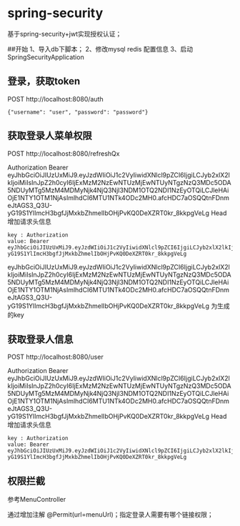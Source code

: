 # spring-security

基于spring-security+jwt实现授权认证；

##开始
1、导入db下脚本；
2、修改mysql redis 配置信息
3、启动 SpringSecurityApplication

## 登录，获取token

POST http://localhost:8080/auth

```
{"username": "user", "password": "password"}
```
## 获取登录人菜单权限

POST http://localhost:8080/refreshQx

Authorization  Bearer eyJhbGciOiJIUzUxMiJ9.eyJzdWIiOiJ1c2VyIiwidXNlcl9pZCI6IjgiLCJyb2xlX2lkIjoiMiIsInJpZ2h0cyI6IjExMzM2NzEwNTUzMjEwNTUyNTgzNzQ3MDc5ODA5NDUyMTg5MzM4MDMyNjk4NjQ3NjI3NDM1OTQ2NDI1NzEyOTQiLCJleHAiOjE1NTY1OTM1NjAsImlhdCI6MTU1NTk4ODc2MH0.afcHDC7aOSQQtnFDnmeJtAGS3_Q3U-yG19S1YlImcH3bgfJjMxkbZhmelIbOHjPvKQ0DeXZRT0kr_8kkpgVeLg
Head 增加请求头信息
```
key : Authorization 
value: Bearer eyJhbGciOiJIUzUxMiJ9.eyJzdWIiOiJ1c2VyIiwidXNlcl9pZCI6IjgiLCJyb2xlX2lkIjoiMiIsInJpZ2h0cyI6IjExMzM2NzEwNTUzMjEwNTUyNTgzNzQ3MDc5ODA5NDUyMTg5MzM4MDMyNjk4NjQ3NjI3NDM1OTQ2NDI1NzEyOTQiLCJleHAiOjE1NTY1OTM1NjAsImlhdCI6MTU1NTk4ODc2MH0.afcHDC7aOSQQtnFDnmeJtAGS3_Q3U-yG19S1YlImcH3bgfJjMxkbZhmelIbOHjPvKQ0DeXZRT0kr_8kkpgVeLg
```

eyJhbGciOiJIUzUxMiJ9.eyJzdWIiOiJ1c2VyIiwidXNlcl9pZCI6IjgiLCJyb2xlX2lkIjoiMiIsInJpZ2h0cyI6IjExMzM2NzEwNTUzMjEwNTUyNTgzNzQ3MDc5ODA5NDUyMTg5MzM4MDMyNjk4NjQ3NjI3NDM1OTQ2NDI1NzEyOTQiLCJleHAiOjE1NTY1OTM1NjAsImlhdCI6MTU1NTk4ODc2MH0.afcHDC7aOSQQtnFDnmeJtAGS3_Q3U-yG19S1YlImcH3bgfJjMxkbZhmelIbOHjPvKQ0DeXZRT0kr_8kkpgVeLg
为生成的key

## 获取登录人信息

POST http://localhost:8080/user

Authorization  Bearer eyJhbGciOiJIUzUxMiJ9.eyJzdWIiOiJ1c2VyIiwidXNlcl9pZCI6IjgiLCJyb2xlX2lkIjoiMiIsInJpZ2h0cyI6IjExMzM2NzEwNTUzMjEwNTUyNTgzNzQ3MDc5ODA5NDUyMTg5MzM4MDMyNjk4NjQ3NjI3NDM1OTQ2NDI1NzEyOTQiLCJleHAiOjE1NTY1OTM1NjAsImlhdCI6MTU1NTk4ODc2MH0.afcHDC7aOSQQtnFDnmeJtAGS3_Q3U-yG19S1YlImcH3bgfJjMxkbZhmelIbOHjPvKQ0DeXZRT0kr_8kkpgVeLg
Head 增加请求头信息
```
key : Authorization 
value: Bearer eyJhbGciOiJIUzUxMiJ9.eyJzdWIiOiJ1c2VyIiwidXNlcl9pZCI6IjgiLCJyb2xlX2lkIjoiMiIsInJpZ2h0cyI6IjExMzM2NzEwNTUzMjEwNTUyNTgzNzQ3MDc5ODA5NDUyMTg5MzM4MDMyNjk4NjQ3NjI3NDM1OTQ2NDI1NzEyOTQiLCJleHAiOjE1NTY1OTM1NjAsImlhdCI6MTU1NTk4ODc2MH0.afcHDC7aOSQQtnFDnmeJtAGS3_Q3U-yG19S1YlImcH3bgfJjMxkbZhmelIbOHjPvKQ0DeXZRT0kr_8kkpgVeLg
```
## 权限拦截

  参考MenuController

通过增加注解    @Permit(url=menuUrl)；指定登录人需要有哪个链接权限；